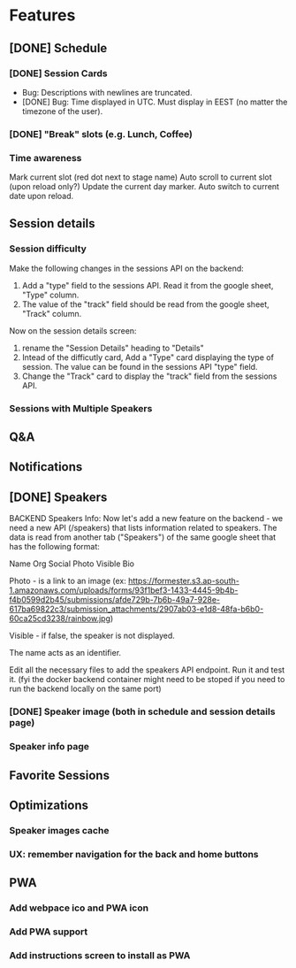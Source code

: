 # Features

## [DONE] Schedule
### [DONE] Session Cards
- Bug: Descriptions with newlines are truncated.
- [DONE] Bug: Time displayed in UTC. Must display in EEST (no matter the timezone of the user).
### [DONE] "Break" slots (e.g. Lunch, Coffee)


### Time awareness
Mark current slot (red dot next to stage name)
Auto scroll to current slot (upon reload only?)
Update the current day marker. 
Auto switch to current date upon reload.

## Session details
### Session difficulty
Make the following changes in the sessions API on the backend:
1. Add a "type" field to the sessions API. Read it from the google sheet, "Type" column.
2. The value of the "track" field should be read from the google sheet, "Track" column.



Now on the session details screen:
1. rename the "Session Details" heading to "Details" 
2. Intead of the difficutly card, Add a "Type" card displaying the type of session. The value can be found in the sessions API "type" field.
3. Change the "Track" card to display the "track" field from the sessions API.


### Sessions with Multiple Speakers

## Q&A

## Notifications

## [DONE] Speakers
BACKEND Speakers Info: Now let's add a new feature on the backend - we need a new API (/speakers) that lists information related to speakers. The data is read from another tab ("Speakers") of the same google sheet that has the following format:

Name	Org	Social	Photo	Visible	Bio

Photo - is a link to an image (ex: https://formester.s3.ap-south-1.amazonaws.com/uploads/forms/93f1bef3-1433-4445-9b4b-f4b0599d2b45/submissions/afde729b-7b6b-49a7-928e-617ba69822c3/submission_attachments/2907ab03-e1d8-48fa-b6b0-60ca25cd3238/rainbow.jpg)

Visible - if false, the speaker is not displayed.

The name acts as an identifier. 

Edit all the necessary files to add the speakers API endpoint. Run it and test it. (fyi the docker backend container might need to be stoped if you need to run the backend locally on the same port)

### [DONE] Speaker image (both in schedule and session details page)
### Speaker info page


## Favorite Sessions

## Optimizations
### Speaker images cache
### UX: remember navigation for the back and home buttons

## PWA
### Add webpace ico and PWA icon
### Add PWA support
### Add instructions screen to install as PWA
